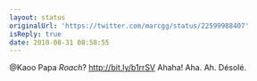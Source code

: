 ```yaml
---
layout: status
originalUrl: 'https://twitter.com/marcgg/status/22599988407'
isReply: true
date: 2010-08-31 08:50:55
---
```


@Kaoo Papa *Roach*? http://bit.ly/b1rrSV Ahaha! Aha. Ah. Désolé.
